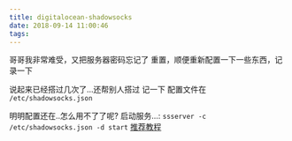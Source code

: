 ```yaml
---
title: digitalocean-shadowsocks
date: 2018-09-14 11:00:46
tags:
---
```

哥哥我非常难受，又把服务器密码忘记了
重置，顺便重新配置一下一些东西，记录一下
<!-- more -->

说起来已经搭过几次了...还帮别人搭过
记一下
配置文件在 `/etc/shadowsocks.json`

明明配置还在..怎么用不了了呢?
启动服务...:
`ssserver -c /etc/shadowsocks.json -d start`
[推荐教程](https://segmentfault.com/a/1190000011564797)

